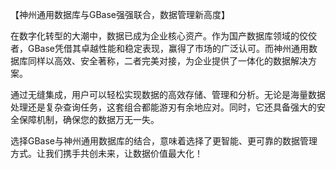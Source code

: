 【神州通用数据库与GBase强强联合，数据管理新高度】

在数字化转型的大潮中，数据已成为企业核心资产。作为国产数据库领域的佼佼者，GBase凭借其卓越性能和稳定表现，赢得了市场的广泛认可。而神州通用数据库同样以高效、安全著称，二者完美对接，为企业提供了一体化的数据解决方案。

通过无缝集成，用户可以轻松实现数据的高效存储、管理和分析。无论是海量数据处理还是复杂查询任务，这套组合都能游刃有余地应对。同时，它还具备强大的安全保障机制，确保您的数据万无一失。

选择GBase与神州通用数据库的结合，意味着选择了更智能、更可靠的数据管理方式。让我们携手共创未来，让数据价值最大化！